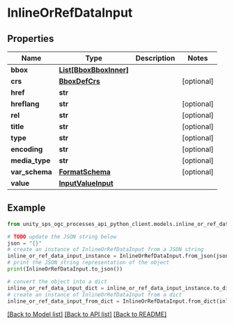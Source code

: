 # InlineOrRefDataInput


## Properties

Name | Type | Description | Notes
------------ | ------------- | ------------- | -------------
**bbox** | [**List[BboxBboxInner]**](BboxBboxInner.md) |  |
**crs** | [**BboxDefCrs**](BboxDefCrs.md) |  | [optional]
**href** | **str** |  |
**hreflang** | **str** |  | [optional]
**rel** | **str** |  | [optional]
**title** | **str** |  | [optional]
**type** | **str** |  | [optional]
**encoding** | **str** |  | [optional]
**media_type** | **str** |  | [optional]
**var_schema** | [**FormatSchema**](FormatSchema.md) |  | [optional]
**value** | [**InputValueInput**](InputValueInput.md) |  |

## Example

```python
from unity_sps_ogc_processes_api_python_client.models.inline_or_ref_data_input import InlineOrRefDataInput

# TODO update the JSON string below
json = "{}"
# create an instance of InlineOrRefDataInput from a JSON string
inline_or_ref_data_input_instance = InlineOrRefDataInput.from_json(json)
# print the JSON string representation of the object
print(InlineOrRefDataInput.to_json())

# convert the object into a dict
inline_or_ref_data_input_dict = inline_or_ref_data_input_instance.to_dict()
# create an instance of InlineOrRefDataInput from a dict
inline_or_ref_data_input_from_dict = InlineOrRefDataInput.from_dict(inline_or_ref_data_input_dict)
```
[[Back to Model list]](../README.md#documentation-for-models) [[Back to API list]](../README.md#documentation-for-api-endpoints) [[Back to README]](../README.md)
